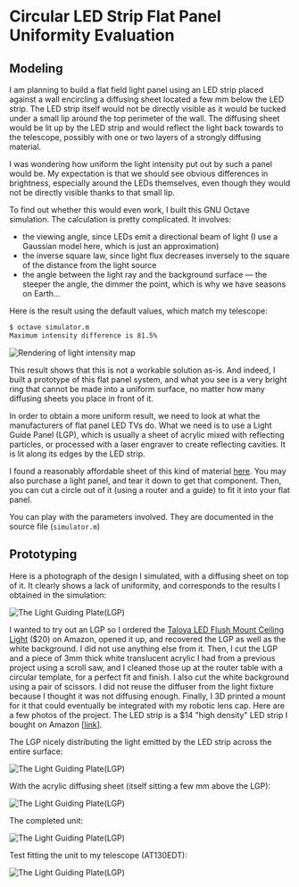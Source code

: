 # Circular LED Strip Flat Panel Uniformity Evaluation

## Modeling

I am planning to build a flat field light panel using an LED strip placed against a wall encircling a diffusing sheet located a few mm below the LED strip. The LED strip itself would not be directly visible as it would be tucked under a small lip around the top perimeter of the wall. The diffusing sheet would be lit up by the LED strip and would reflect the light back towards to the telescope, possibly with one or two layers of a strongly diffusing material.

I was wondering how uniform the light intensity put out by such a panel would be. My expectation is that we should see obvious differences in brightness, especially around the LEDs themselves, even though they would not be directly visible thanks to that small lip.

To find out whether this would even work, I built this GNU Octave simulation. The calculation is pretty complicated. It involves:

* the viewing angle, since LEDs emit a directional beam of light (I use a Gaussian model here, which is just an approximation)
* the inverse square law, since light flux decreases inversely to the square of the distance from the light source
* the angle between the light ray and the background surface — the steeper the angle, the dimmer the point, which is why we have seasons on Earth...

Here is the result using the default values, which match my telescope:

```bash
$ octave simulator.m
Maximum intensity difference is 81.5%
```

![Rendering of light intensity map](images/result.png)

This result shows that this is not a workable solution as-is. And indeed, I built a prototype of this flat panel system, and what you see is a very bright ring that cannot be made into a uniform surface, no matter how many diffusing sheets you place in front of it.

In order to obtain a more uniform result, we need to look at what the manufacturers of flat panel LED TVs do. What we need is to use a Light Guide Panel (LGP), which is usually a sheet of acrylic mixed with reflecting particles, or processed with a laser engraver to create reflecting cavities. It is lit along its edges by the LED strip.

I found a reasonably affordable sheet of this kind of material [here](https://www.inventables.com/technologies/light-guide-acrylic-sheet). You may also purchase a light panel, and tear it down to get that component. Then, you can cut a circle out of it (using a router and a guide) to fit it into your flat panel.

You can play with the parameters involved. They are documented in the source file (`simulator.m`)

## Prototyping

Here is a photograph of the design I simulated, with a diffusing sheet on top of it. It clearly shows a lack of uniformity, and corresponds to the results I obtained in the simulation:

![The Light Guiding Plate(LGP)](images/no-lgp.png)

I wanted to try out an LGP so I ordered the [Taloya LED Flush Mount Ceiling Light](https://www.amazon.com/dp/B08GX81JB1) ($20) on Amazon, opened it up, and recovered the LGP as well as the white background. I did not use anything else from it. Then, I cut the LGP and a piece of 3mm thick white translucent acrylic I had from a previous project using a scroll saw, and I cleaned those up at the router table with a circular template, for a perfect fit and finish. I also cut the white background using a pair of scissors. I did not reuse the diffuser from the light fixture because I thought it was not diffusing enough. Finally, I 3D printed a mount for it that could eventually be integrated with my robotic lens cap. Here are a few photos of the project. The LED strip is a $14 "high density" LED strip I bought on Amazon [[link](https://www.amazon.com/dp/B07X53HXY1)].

The LGP nicely distributing the light emitted by the LED strip across the entire surface:

![The Light Guiding Plate(LGP)](images/lgp.png)

With the acrylic diffusing sheet (itself sitting a few mm above the LGP):

![The Light Guiding Plate(LGP)](images/lgp+diffuser.png)

The completed unit:

![The Light Guiding Plate(LGP)](images/flat-panel.png)

Test fitting the unit to my telescope (AT130EDT):

![The Light Guiding Plate(LGP)](images/flat-panel-fitted.png)
